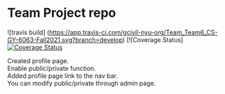 # Team Project repo
![travis build] (https://app.travis-ci.com/gcivil-nyu-org/Team_Team6_CS-GY-6063-Fall2021.svg?branch=develop)
[![Coverage Status]
[![Coverage Status](https://coveralls.io/repos/github/gcivil-nyu-org/Team_Team6_CS-GY-6063-Fall2021/badge.svg?branch=develop)](https://coveralls.io/github/gcivil-nyu-org/Team_Team6_CS-GY-6063-Fall2021?branch=develop)

Created profile page.\
Enable public/private function.\
Added profile page link to the nav bar.\
You can modify public/private through admin page.
